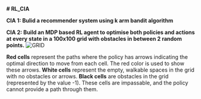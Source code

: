 **# RL_CIA**

**CIA 1: Bulid a recommender system using k arm bandit algorithm**

**CIA 2: Build an MDP based RL agent to optimise both policies and actions at every state in a 100x100 grid with obstacles in between 2 random points.**
![GRID](https://github.com/RL_CIAs/grid.png)

**Red cells** represent the paths where the policy has arrows indicating the optimal direction to move from each cell. The red color is used to show these arrows.
**White cells** represent the empty, walkable spaces in the grid with no obstacles or arrows.
**Black cells** are obstacles in the grid (represented by the value -1). These cells are impassable, and the policy cannot provide a path through them.
